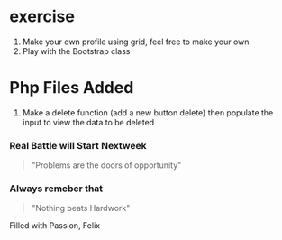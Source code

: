 # exercise
1. Make your own profile using grid, feel free to make your own
2. Play with the Bootstrap class
# Php Files Added
1. Make a delete function (add a new button delete) then populate the input to view the data to be deleted 

### Real Battle will Start Nextweek 
>"Problems are the doors of opportunity"
### Always remeber that
> "Nothing beats Hardwork"

Filled with Passion, 
Felix
